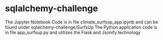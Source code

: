 # sqlalchemy-challenge
The Jupyter Notebook Code is in file climate_surfsup_app.ipynb and can be found under sqlalchemy-challenge/SurfsUp
The Python application code is in file app_surfsup.py and utilizes the Flask and Jsonify technology
